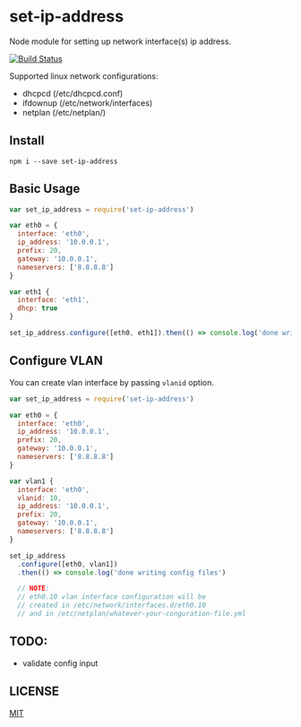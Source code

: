 # set-ip-address
Node module for setting up network interface(s) ip address.

[![Build Status](https://travis-ci.com/adonespitogo/node-set-ip-address.svg?branch=master)](https://travis-ci.com/adonespitogo/node-set-ip-address)

Supported linux network configurations:
 - dhcpcd (/etc/dhcpcd.conf)
 - ifdownup (/etc/network/interfaces)
 - netplan (/etc/netplan/)
 
Install
---

```
npm i --save set-ip-address
```

Basic Usage
---

```js
var set_ip_address = require('set-ip-address')

var eth0 = {
  interface: 'eth0',
  ip_address: '10.0.0.1',
  prefix: 20,
  gateway: '10.0.0.1',
  nameservers: ['8.8.8.8']
}

var eth1 {
  interface: 'eth1',
  dhcp: true
}

set_ip_address.configure([eth0, eth1]).then(() => console.log('done writing config files')

```

Configure VLAN
---

You can create vlan interface by passing `vlanid` option.

```js
var set_ip_address = require('set-ip-address')

var eth0 = {
  interface: 'eth0',
  ip_address: '10.0.0.1',
  prefix: 20,
  gateway: '10.0.0.1',
  nameservers: ['8.8.8.8']
}

var vlan1 {
  interface: 'eth0',
  vlanid: 10,
  ip_address: '10.0.0.1',
  prefix: 20,
  gateway: '10.0.0.1',
  nameservers: ['8.8.8.8']
}

set_ip_address
  .configure([eth0, vlan1])
  .then(() => console.log('done writing config files')

  // NOTE:
  // eth0.10 vlan interface configuration will be
  // created in /etc/network/interfaces.d/eth0.10
  // and in /etc/netplan/whatever-your-conguration-file.yml
```

TODO:
---
 - validate config input

LICENSE
---

[MIT](LICENSE)
